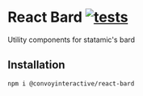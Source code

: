 # React Bard  [![tests](https://github.com/convoyinteractive/react-bard/actions/workflows/tests.yml/badge.svg)](https://github.com/convoyinteractive/react-bard/actions/workflows/tests.yml)

Utility components for statamic's bard

## Installation
```shell
npm i @convoyinteractive/react-bard
```
